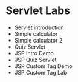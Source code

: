 # Servlet Labs

- Servlet introduction
- Simple calculator
- Simple calculator 2
- Quiz Servlet
- JSP Intro Demo
- JSP Quiz Servlet
- JSP Custom Tag Demo
- JSP Custom Tag Lab
